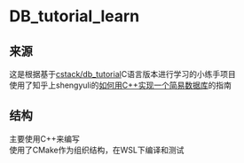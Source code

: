 # DB_tutorial_learn

## 来源

这是根据基于[cstack/db_tutorial](https://github.com/cstack/db_tutorial.git)C语言版本进行学习的小练手项目  
使用了知乎上shengyuli的[如何用C++实现一个简易数据库](https://www.zhihu.com/column/c_1472652536327389184)的指南

## 结构
主要使用C++来编写  
使用了CMake作为组织结构，在WSL下编译和测试
